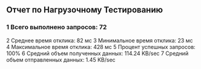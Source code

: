 ## Отчет по Нагрузочному Тестированию
### 1 Всего выполнено запросов: 72
2 Среднее время отклика: 82 мс
3 Минимальное время отклика: 23 мс
4 Максимальное время отклика: 428 мс
5 Процент успешных запросов: 100%
6 Средний объем полученных данных: 114.24 KB/sec
7 Средний объем отправленных данных: 1.45 KB/sec 
